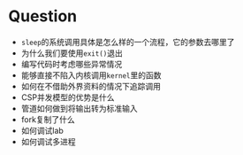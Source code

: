 # Question

* `sleep`的系统调用具体是怎么样的一个流程，它的参数去哪里了
* 为什么我们要使用`exit()`退出
* 编写代码时考虑哪些异常情况
* 能够直接不陷入内核调用`kernel`里的函数
* 如何在不借助外界资料的情况下追踪调用
* CSP并发模型的优势是什么
* 管道如何做到将输出转为标准输入
* fork复制了什么
* 如何调试lab
* 如何调试多进程